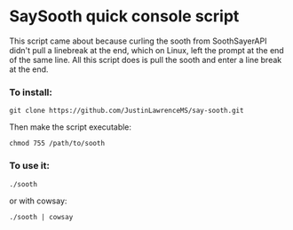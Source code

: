 <h1>SaySooth quick console script</h1>

This script came about because curling the sooth from SoothSayerAPI
didn't pull a linebreak at the end, which on Linux, left the prompt
at the end of the same line.  All this script does is pull the sooth
and enter a line break at the end.

<h3>To install:</h3>

```git clone https://github.com/JustinLawrenceMS/say-sooth.git```

Then make the script executable:

```chmod 755 /path/to/sooth```

<h3>To use it:</h3>

```./sooth```

or with cowsay:

```./sooth | cowsay```
